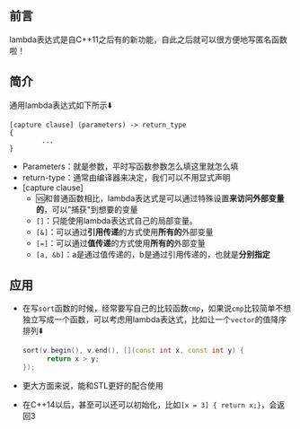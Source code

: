 ## 前言

lambda表达式是自C++11之后有的新功能，自此之后就可以很方便地写匿名函数啦！

## 简介

通用lambda表达式如下所示⬇️

```
[capture clause] (parameters) -> return_type
{
		...
}
```

- Parameters：就是参数，平时写函数参数怎么填这里就怎么填
- return-type：通常由编译器来决定，我们可以不用显式声明
- [capture clause]
  - 🆚和普通函数相比，lambda表达式是可以通过特殊设置**来访问外部变量的**，可以"捕获"到想要的变量
  - `[]`：只能使用lambda表达式自己的局部变量。
  - `[&]`：可以通过**引用传递**的方式使用**所有的**外部变量
  - `[=]`：可以通过**值传递**的方式使用**所有的**外部变量
  - `[a, &b]`：a是通过值传递的，b是通过引用传递的，也就是**分别指定**

## 应用

- 在写`sort`函数的时候，经常要写自己的比较函数`cmp`，如果说`cmp`比较简单不想独立写成一个函数，可以考虑用lambda表达式，比如让一个`vector`的值降序排列⬇️

  ```c++
  sort(v.begin(), v.end(), [](const int x, const int y) {
  		return x > y;
  });
  ```

- 更大方面来说，能和STL更好的配合使用

- 在C++14以后，甚至可以还可以初始化，比如`[x = 3] { return x;}`，会返回3